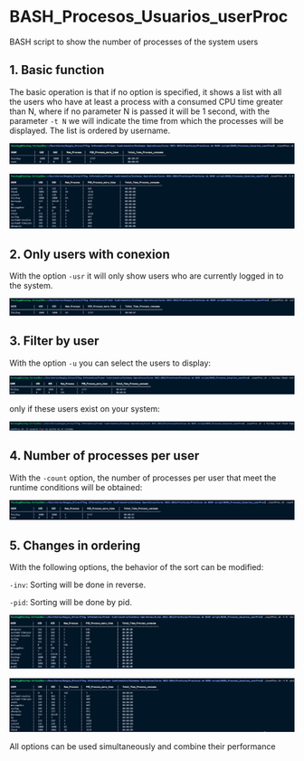 # BASH_Procesos_Usuarios_userProc
BASH script to show the number of processes of the system users

## 1. Basic function 

The basic operation is that if no option is specified, it shows a list with all the users who have at least a process with a 
consumed CPU time greater than N, where if no parameter N is passed it will be 1 second, with the parameter `-t N` we will 
indicate the time from which the processes will be displayed. The list is ordered by username.

![alt text](https://raw.githubusercontent.com/feichay10/BASH_Procesos_Usuarios_userProc/master/assets/Default.png)

![alt text](https://raw.githubusercontent.com/feichay10/BASH_Procesos_Usuarios_userProc/master/assets/time_option.png)

## 2. Only users with conexion

With the option `-usr` it will only show users who are currently logged in to the system.

![alt text](https://raw.githubusercontent.com/feichay10/BASH_Procesos_Usuarios_userProc/master/assets/usr_option.png)

## 3. Filter by user

With the option `-u` you can select the users to display:

![alt text](https://raw.githubusercontent.com/feichay10/BASH_Procesos_Usuarios_userProc/master/assets/u_option.png)

only if these users exist on your system:

![alt text](https://raw.githubusercontent.com/feichay10/BASH_Procesos_Usuarios_userProc/master/assets/user_no_existe.png)

## 4. Number of processes per user

With the `-count` option, the number of processes per user that meet the runtime conditions will be obtained:

![alt text](https://raw.githubusercontent.com/feichay10/BASH_Procesos_Usuarios_userProc/master/assets/count_option.png)

## 5. Changes in ordering

With the following options, the behavior of the sort can be modified:

  `-inv`: Sorting will be done in reverse.
  
  `-pid`: Sorting will be done by pid.
  
![alt text](https://raw.githubusercontent.com/feichay10/BASH_Procesos_Usuarios_userProc/master/assets/inv_option.png)

![alt text](https://raw.githubusercontent.com/feichay10/BASH_Procesos_Usuarios_userProc/master/assets/pid_option.png)

All options can be used simultaneously and combine their performance






